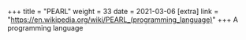 +++
title = "PEARL"
weight = 33
date = 2021-03-06
[extra]
link = "https://en.wikipedia.org/wiki/PEARL_(programming_language)"
+++
A programming language

